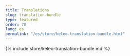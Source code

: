 ```yaml
---
title: Translations
slug: translation-bundle
type: featured
order: 70
lang: es
permalink: "/es/store/keleo-translation-bundle.html"
---
```


{% include store/keleo-translation-bundle.md %}
